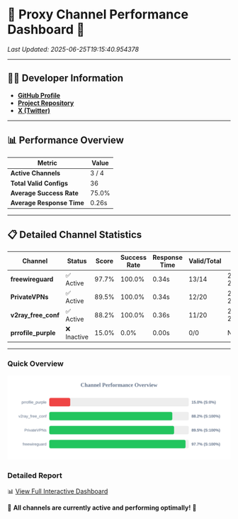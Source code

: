 # 🌟 Proxy Channel Performance Dashboard 🌟

_Last Updated: 2025-06-25T19:15:40.954378_

---

## 👩‍💻 Developer Information

- **[GitHub Profile](https://github.com/4n0nymou3)**  
- **[Project Repository](https://github.com/4n0nymou3/multi-proxy-config-fetcher)**  
- **[X (Twitter)](https://x.com/4n0nymou3)**  

---

## 📊 Performance Overview

| Metric                | Value       |
|-----------------------|-------------|
| **Active Channels**   | 3 / 4       |
| **Total Valid Configs** | 36          |
| **Average Success Rate** | 75.0%      |
| **Average Response Time** | 0.26s       |

---

## 📋 Detailed Channel Statistics

| Channel          | Status     | Score  | Success Rate | Response Time | Valid/Total | Last Success               |
|------------------|------------|--------|--------------|---------------|-------------|----------------------------|
| **freewireguard**  | ✅ Active  | 97.7%  | 100.0% | 0.34s         | 13/14       | 2025-06-25T19:15:40.952839 |
| **PrivateVPNs**  | ✅ Active  | 89.5%  | 100.0% | 0.34s         | 12/20       | 2025-06-25T19:15:40.585480 |
| **v2ray_free_conf**  | ✅ Active  | 88.2%  | 100.0% | 0.36s         | 11/20       | 2025-06-25T19:15:40.210951 |
| **prrofile_purple**  | ❌ Inactive  | 15.0%  | 0.0% | 0.00s         | 0/0       | None |

---

### Quick Overview
<div align="center">
  <a href="https://raw.githubusercontent.com/nullluser/NullRepo/refs/heads/main/assets/channel_stats_chart.svg">
    <img src="https://raw.githubusercontent.com/nullluser/NullRepo/refs/heads/main/assets/channel_stats_chart.svg" alt="Source Performance Statistics" width="800">
  </a>
</div>

### Detailed Report
📊 [View Full Interactive Dashboard](https://htmlpreview.github.io/?https://github.com/nullluser/NullRepo/blob/main/assets/performance_report.html)

🎉 **All channels are currently active and performing optimally!** 🎉
